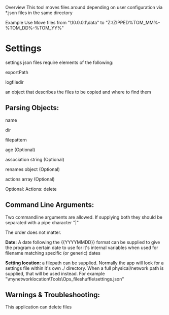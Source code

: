 Overview
This tool moves files around depending on user configuration via *.json files in the same directory

Example Use
Move files from "\\10.0.0.1\data" to "Z:\ZIPPED\%TOM_MM%-%TOM_DD%-%TOM_YY%\"

# Settings
settings json files require elements of the following:

exportPath

logfiledir

an object that describes the files to be copied and where to find them


## Parsing Objects:


name

dir

filepattern

age (Optional)

association	string	(Optional)

renames	object	(Optional)

actions	array	(Optional)


Optional: Actions:
delete


## Command Line Arguments:

Two commandline arguments are allowed. If supplying both they should be separated with a pipe character "|"

The order does not matter.


**Date:** A date following the {{YYYYMMDD}} format can be supplied to give the program a certain date to use for it's internal variables when used for filename matching specific (or generic) dates


**Setting location:** a filepath can be supplied. Normally the app will look for a settings file within it's own ./ directory. When a full physical/network path is supplied, that will be used instead. For example "\\mynetworklocation\Tools\Ops_fileshuffle\settings.json"

## Warnings & Troubleshooting:

This application can delete files

